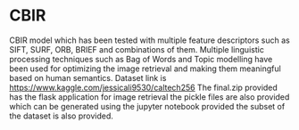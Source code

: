 # CBIR
CBIR model which has been tested with multiple feature descriptors such as SIFT, SURF, ORB, BRIEF and combinations of them. Multiple linguistic processing techniques such as Bag of Words and Topic modelling have been used for optimizing the image retrieval and making them meaningful based on human semantics. Dataset link is https://www.kaggle.com/jessicali9530/caltech256 The final.zip provided has the flask application for image retrieval the pickle files are also provided which can be generated using the jupyter notebook provided the subset of the dataset is also provided.
